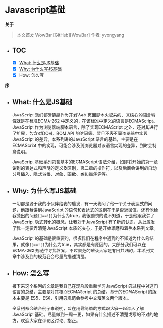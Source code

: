 # Javascript基础
__关于__
> 本文首发 WowBar [GitHub][WowBar]
> 作者: yvongyang

+ ## TOC
    + [x] [What: 什么是JS基础](什么是JS基础)
	+ [x] [Why: 为什么写JS基础](为什么写JS基础)
	+ [x] [How: 怎么写](怎么写)

__序__

+ ## What: 什么是JS基础

    JavaScript 我们都清楚是作为开发Web 页面脚本火起来的，其核心的语言特性就是在标准ECMA-262 中定义的，在该标准中定义的语言是ECMAScript。JavaScript 作为浏览器端脚本语言，除了实现ECMAScript 之外，还对其进行了扩展，包含对DOM，BOM API 的访问等。暂且不表不同浏览器中实现JavaScript 的差异，本系列讲的JavaScript 语言的基础，主要是在ECMAScript 中的实现，可能会涉及到浏览器对该语言实现的差异，到时会特意说明。
   
    JavaScript 基础系列包含基本的ECMAScript 语法介绍，如即将开始的第一章讲到的表达式和声明的定义及区别，第二章的操作符，以及后面会讲到的自动分号插入、隐式转换、对象、函数、类和继承等等。
	
+ ## Why: 为什么写JS基础

    一切都是源于我的小伙伴给我的启发，有一天我问了他一个关于表达式的问题，他跟我讲到JavaScript 的语句和表达式的区别在于是否返回值，还有他给我抛出的问题` []==![] `为什么为true，我很羞愧的说不知道，于是他跟我讲了JavaScript 隐式转化的概念，让我对于JavaScript 有了新的认识，从此激发了我一定要弄清楚JavaScript 本质的决心，于是开始琢磨和着手本系列文章。
    
    JavaScript 的基础是很重要的，很多我们在程序中遇到的不知道为什么的结果，就像` []==![] `为什么为true，其实都是有原因的。大部分我们可以在ECMA-262 规范中寻找答案，不过规范的难读大家是有目共睹的，本系列文章中涉及到的规范我会尽量的描述清楚。

+ ## How: 怎么写

	接下来这个系列的文章是我自己在现阶段重新学习JavaScript 的过程中对这门语言的总结，主要是对其核心ECMAScript 的总结。基于的ECMAScript 的版本主要是 ES5、ES6，引用的规范会参考中文和英文两个版本。
	
    全系列都会结合例子来说明，旨在用最简单的方式跟大家一起深入了解JavaScript 基础。尽量做到一周一更，如果有什么描述不清楚或写的不对的地方，欢迎大家在评论区讨论、指正。
		